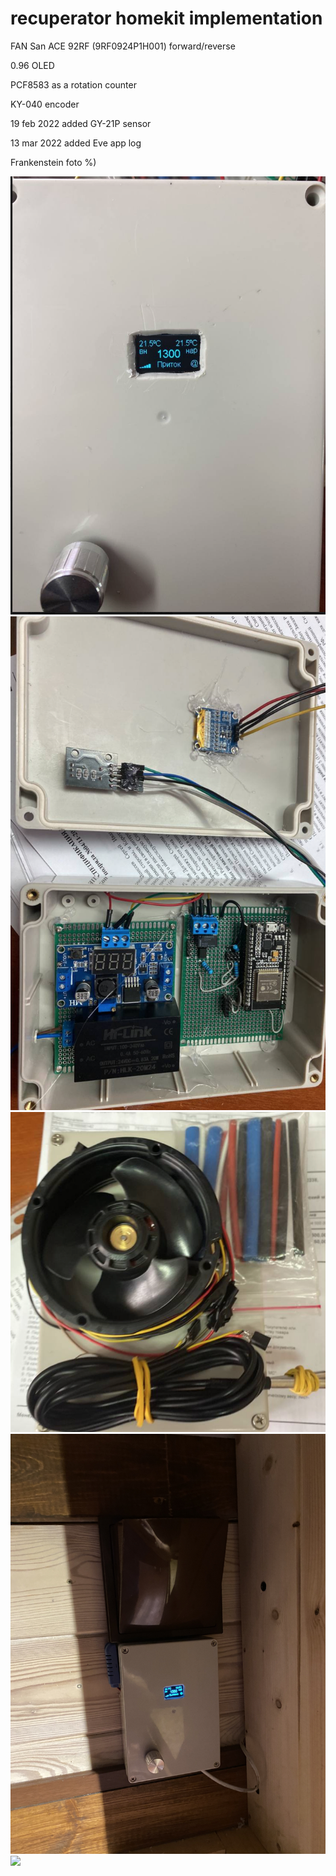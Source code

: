 # recuperator homekit implementation
FAN San ACE 92RF (9RF0924P1H001) forward/reverse

0.96 OLED

PCF8583 as a rotation counter 

KY-040 encoder

19 feb 2022 added GY-21P sensor


13 mar 2022 added Eve app log

Frankenstein foto %)

![](https://github.com/danilkorotkov/recuperator/blob/main/v1.png)
![](https://github.com/danilkorotkov/recuperator/blob/main/v1-1.png)
![](https://github.com/danilkorotkov/recuperator/blob/main/v1-2.png)
![](https://github.com/danilkorotkov/recuperator/blob/main/v1-3.png)
![](https://github.com/danilkorotkov/recuperator/blob/main/v1-4.png)
